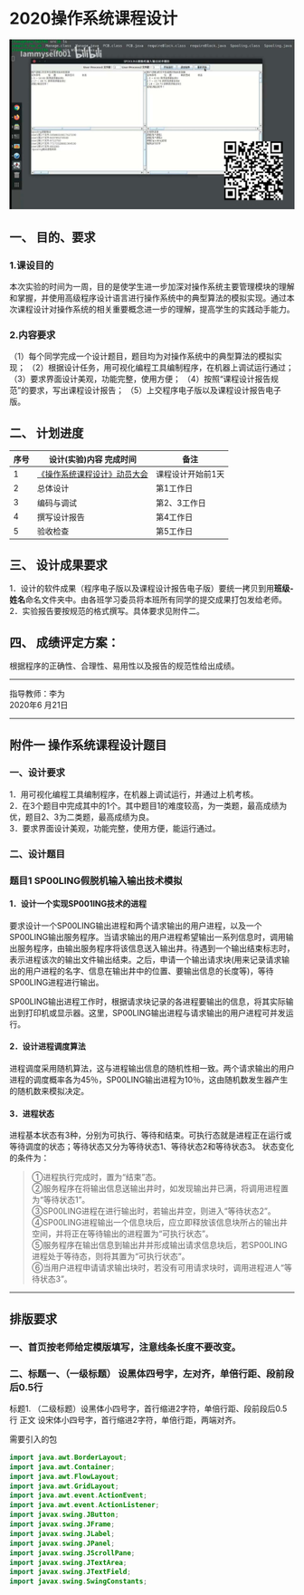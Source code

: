 # 2020操作系统课程设计
[![演示视频点击就可跳转](picture/index.jpg)](https://www.bilibili.com/video/BV1aK4y147zC/)

## 一、 目的、要求
### 1.课设目的
本次实验的时间为一周，目的是使学生进一步加深对操作系统主要管理模块的理解和掌握，并使用高级程序设计语言进行操作系统中的典型算法的模拟实现。通过本次课程设计对操作系统的相关重要概念进一步的理解，提高学生的实践动手能力。

### 2.内容要求
（1）每个同学完成一个设计题目，题目均为对操作系统中的典型算法的模拟实现；
（2）根据设计任务，用可视化编程工具编制程序，在机器上调试运行通过；
（3）要求界面设计美观，功能完整，使用方便；
（4）按照“课程设计报告规范”的要求，写出课程设计报告；
（5）上交程序电子版以及课程设计报告电子版。

## 二、 计划进度
序号	|设计(实验)内容	完成时间	|备注
|-|-|-|
|1	|[《操作系统课程设计》动员大会](https://www.bilibili.com/video/BV1S54y1B75Q/)   |课程设计开始前1天	
|2	|总体设计	                 |第1工作日	
|3	|编码与调试	                |第2、3工作日	
|4	|撰写设计报告	            |第4工作日	
|5	|验收检查	|第5工作日	

## 三、 设计成果要求
1．设计的软件成果（程序电子版以及课程设计报告电子版）要统一拷贝到用**班级-姓名**命名文件夹中。由各班学习委员将本班所有同学的提交成果打包发给老师。 
2．实验报告要按规范的格式撰写。具体要求见附件二。

## 四、 成绩评定方案：
根据程序的正确性、合理性、易用性以及报告的规范性给出成绩。

---
指导教师：李为              
2020年6 月21日

---
## 附件一         操作系统课程设计题目

### 一、设计要求
1．用可视化编程工具编制程序，在机器上调试运行，并通过上机考核。<br>
2．在3个题目中完成其中的1个。其中题目1的难度较高，为一类题，最高成绩为优，题目2、3为二类题，最高成绩为良。<br>
3．要求界面设计美观，功能完整，使用方便，能运行通过。<br>

### 二、设计题目
### 题目1   SP00LING假脱机输入输出技术模拟

#### 1．设计一个实现SP001ING技术的进程
要求设计一个SP00LING输出进程和两个请求输出的用户进程，以及一个SP00LING输出服务程序。当请求输出的用户进程希望输出一系列信息时，调用输出服务程序，由输出服务程序将该信息送入输出井。待遇到一个输出结束标志时，表示进程该次的输出文件输出结束。之后，申请一个输出请求块(用来记录请求输出的用户进程的名字、信息在输出井中的位置、要输出信息的长度等)，等待SP00LING进程进行输出。

SP00LING输出进程工作时，根据请求块记录的各进程要输出的信息，将其实际输出到打印机或显示器。这里，SP00LING输出进程与请求输出的用户进程可并发运行。
#### 2．设计进程调度算法
进程调度采用随机算法，这与进程输出信息的随机性相一致。两个请求输出的用户进程的调度概率各为45％，SP00LING输出进程为10％，这由随机数发生器产生的随机数来模拟决定。

#### 3．进程状态
进程基本状态有3种，分别为可执行、等待和结束。可执行态就是进程正在运行或等待调度的状态；等待状态又分为等待状态1、等待状态2和等待状态3。
状态变化的条件为：
> ①进程执行完成时，置为“结束”态。<br>
> ②服务程序在将输出信息送输出井时，如发现输出井已满，将调用进程置为“等待状态1”。<br>
> ③SP00LING进程在进行输出时，若输出井空，则进入“等待状态2”。<br>
> ④SP00LING进程输出一个信息块后，应立即释放该信息块所占的输出井空间，并将正在等待输出的进程置为“可执行状态”。<br>
> ⑤服务程序在输出信息到输出井并形成输出请求信息块后，若SP00LING进程处于等待态，则将其置为“可执行状态”。<br>
> ⑥当用户进程申请请求输出块时，若没有可用请求块时，调用进程进人“等待状态3”。

---
## 排版要求
### 一、首页按老师给定模版填写，注意线条长度不要改变。
### 二、标题一、（一级标题） 设黑体四号字，左对齐，单倍行距、段前段后0.5行
标题1. （二级标题）设黑体小四号字，首行缩进2字符，单倍行距、段前段后0.5行
正文    设宋体小四号字，首行缩进2字符，单倍行距，两端对齐。


需要引入的包
```java
import java.awt.BorderLayout;
import java.awt.Container;
import java.awt.FlowLayout;
import java.awt.GridLayout;
import java.awt.event.ActionEvent;
import java.awt.event.ActionListener;
import javax.swing.JButton;
import javax.swing.JFrame;
import javax.swing.JLabel;
import javax.swing.JPanel;
import javax.swing.JScrollPane;
import javax.swing.JTextArea;
import javax.swing.JTextField;
import javax.swing.SwingConstants;
```
